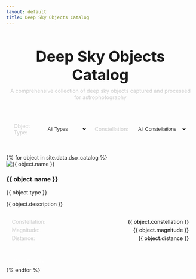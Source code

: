 ```yaml
---
layout: default
title: Deep Sky Objects Catalog
---
```


<div class="catalog-header">
    <h1>Deep Sky Objects Catalog</h1>
    <p class="catalog-description">A comprehensive collection of deep sky objects captured and processed for astrophotography</p>
</div>

<div class="catalog-filters">
    <div class="filter-group">
        <label for="object-type">Object Type:</label>
        <select id="object-type">
            <option value="all">All Types</option>
            <option value="galaxy">Galaxies</option>
            <option value="nebula">Nebulae</option>
            <option value="cluster">Star Clusters</option>
        </select>
    </div>
    <div class="filter-group">
        <label for="constellation">Constellation:</label>
        <select id="constellation">
            <option value="all">All Constellations</option>
            <option value="andromeda">Andromeda</option>
            <option value="orion">Orion</option>
            <option value="taurus">Taurus</option>
        </select>
    </div>
</div>

<div class="catalog-grid">
    {% for object in site.data.dso_catalog %}
    <div class="catalog-item" data-type="{{ object.type }}" data-constellation="{{ object.constellation }}">
        <div class="catalog-item-image">
            <img src="{{ object.image | relative_url }}" alt="{{ object.name }}" loading="lazy">
        </div>
        <div class="catalog-item-content">
            <h3>{{ object.name }}</h3>
            <p class="object-type">{{ object.type }}</p>
            <p class="object-description">{{ object.description }}</p>
            <div class="object-details">
                <div class="detail-item">
                    <span class="detail-label">Constellation:</span>
                    <span class="detail-value">{{ object.constellation }}</span>
                </div>
                <div class="detail-item">
                    <span class="detail-label">Magnitude:</span>
                    <span class="detail-value">{{ object.magnitude }}</span>
                </div>
                <div class="detail-item">
                    <span class="detail-label">Distance:</span>
                    <span class="detail-value">{{ object.distance }}</span>
                </div>
            </div>
            <a href="{{ object.url | relative_url }}" class="button">View Details</a>
        </div>
    </div>
    {% endfor %}
</div>

<style>
.catalog-header {
    text-align: center;
    margin-bottom: 40px;
}

.catalog-header h1 {
    font-size: 2.5rem;
    margin-bottom: 10px;
}

.catalog-description {
    color: #ccc;
    max-width: 600px;
    margin: 0 auto;
}

.catalog-filters {
    display: flex;
    gap: 20px;
    margin-bottom: 30px;
    padding: 20px;
    background: var(--card-bg);
    border-radius: 8px;
}

.filter-group {
    display: flex;
    align-items: center;
    gap: 10px;
}

.filter-group label {
    color: #ccc;
}

.filter-group select {
    background: var(--secondary-color);
    color: var(--text-color);
    border: 1px solid var(--border-color);
    padding: 8px 12px;
    border-radius: 4px;
}

.object-type {
    color: var(--accent-color);
    font-size: 0.9rem;
    margin-bottom: 10px;
}

.object-description {
    margin-bottom: 15px;
}

.object-details {
    margin: 15px 0;
    padding: 15px;
    background: var(--secondary-color);
    border-radius: 4px;
}

.detail-item {
    display: flex;
    justify-content: space-between;
    margin-bottom: 5px;
}

.detail-label {
    color: #ccc;
}

.detail-value {
    font-weight: 500;
}

.button {
    display: inline-block;
    padding: 8px 20px;
    background-color: var(--accent-color);
    color: white;
    text-decoration: none;
    border-radius: 4px;
    transition: background-color 0.3s ease;
}

.button:hover {
    background-color: #357abd;
}

@media (max-width: 768px) {
    .catalog-filters {
        flex-direction: column;
    }
    
    .filter-group {
        width: 100%;
    }
    
    .filter-group select {
        flex: 1;
    }
}
</style>

<script>
document.addEventListener('DOMContentLoaded', function() {
    const typeFilter = document.getElementById('object-type');
    const constellationFilter = document.getElementById('constellation');
    const items = document.querySelectorAll('.catalog-item');

    function filterItems() {
        const selectedType = typeFilter.value;
        const selectedConstellation = constellationFilter.value;

        items.forEach(item => {
            const type = item.dataset.type;
            const constellation = item.dataset.constellation;
            
            const typeMatch = selectedType === 'all' || type === selectedType;
            const constellationMatch = selectedConstellation === 'all' || constellation === selectedConstellation;
            
            item.style.display = typeMatch && constellationMatch ? 'block' : 'none';
        });
    }

    typeFilter.addEventListener('change', filterItems);
    constellationFilter.addEventListener('change', filterItems);
});
</script> 